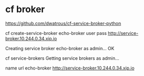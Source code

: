 # cf broker 

https://github.com/dwatrous/cf-service-broker-python

cf create-service-broker echo-broker user pass http://service-broker.10.244.0.34.xip.io





Creating service broker echo-broker as admin...
OK


cf service-brokers
Getting service brokers as admin...
 
name          url
echo-broker   http://service-broker.10.244.0.34.xip.io